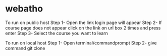 # webatho
To run on public host 
Step 1- Open the link login page will appear
Step 2- If course page does not appear click on the link on url box 2 times and press enter
Step 3- Select the course you want to learn 




To run on local host 
Step 1- Open terminal/commandprompt
Step 2- give command git clone

